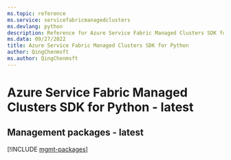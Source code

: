 ```yaml
---
ms.topic: reference
ms.service: servicefabricmanagedclusters
ms.devlang: python
description: Reference for Azure Service Fabric Managed Clusters SDK for Python
ms.data: 09/27/2022
title: Azure Service Fabric Managed Clusters SDK for Python
author: QingChenmsft
ms.author: QingChenmsft
---
```

# Azure Service Fabric Managed Clusters SDK for Python - latest

## Management packages - latest
[!INCLUDE [mgmt-packages](service-fabric-managed-clusters-mgmt-index.md)]